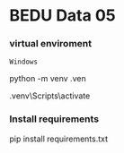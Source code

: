 # BEDU Data 05

### virtual enviroment 

    Windows 

 python -m venv .ven

 .venv\Scripts\activate

### Install requirements

pip install requirements.txt







